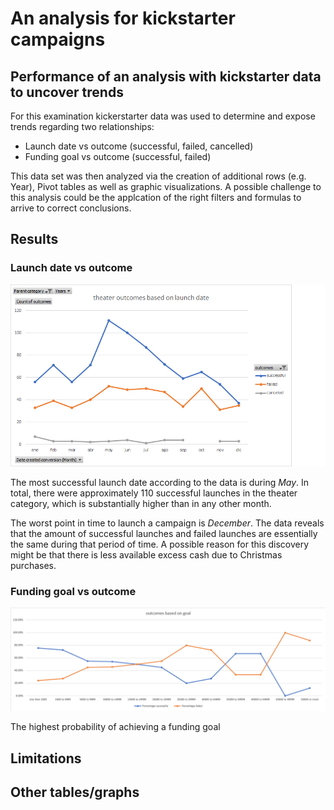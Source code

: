 # An analysis for kickstarter campaigns
## Performance of an analysis with kickstarter data to uncover trends
For this examination kickerstarter data was used to determine and expose trends regarding two relationships:

- Launch date vs outcome (successful, failed, cancelled)
- Funding goal vs outcome (successful, failed)

This data set was then analyzed via the creation of additional rows (e.g. Year), Pivot tables as well as graphic visualizations. A possible challenge to this analysis could be the applcation of the right filters and formulas to arrive to correct conclusions. 

## Results
### Launch date vs outcome
![Alt text](/theater_outcomes_vs_launch_date.png "Image")

The most successful launch date according to the data is during _May_. In total, there were approximately 110 successful launches in the theater category, which is substantially higher than in any other month. 

The worst point in time to launch a campaign is _December_. The data reveals that the amount of successful launches and failed launches are essentially the same during that period of time. A possible reason for this discovery might be that there is less available excess cash due to Christmas purchases.  

### Funding goal vs outcome
![Alt text](/outcomes_vs_goals.png "Image")

The highest probability of achieving a funding goal 



## Limitations

## Other tables/graphs
